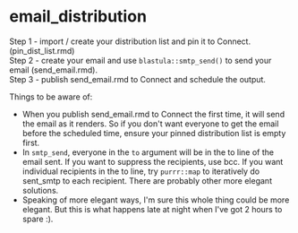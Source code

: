 # email_distribution
Step 1 - import / create your distribution list and pin it to Connect. (pin_dist_list.rmd)  
Step 2 - create your email and use `blastula::smtp_send()` to send your email (send_email.rmd).   
Step 3 - publish send_email.rmd to Connect and schedule the output. 

Things to be aware of:
* When you publish send_email.rmd to Connect the first time, it will send the email as it renders.  So if you don't want everyone to get the email before the scheduled time, ensure your pinned distribution list is empty first.   
* In `smtp_send`, everyone in the `to` argument will be in the to line of the email sent. If you want to suppress the recipients, use bcc.  If you want individual recipients in the to line, try `purrr::map` to iteratively do sent_smtp to each recipient.  There are probably other more elegant solutions.  
* Speaking of more elegant ways, I'm sure this whole thing could be more elegant.  But this is what happens late at night when I've got 2 hours to spare :). 
